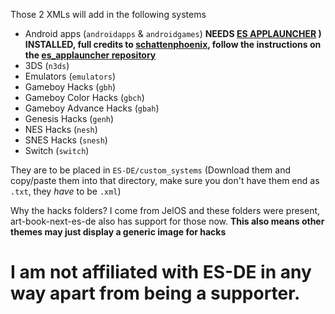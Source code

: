 Those 2 XMLs will add in the following systems
- Android apps (`androidapps` & `androidgames`) **NEEDS [ES APPLAUNCHER](https://github.com/schattenphoenix/es_applauncher/releases/latest/)
) INSTALLED, full credits to [schattenphoenix](https://github.com/schattenphoenix), follow the instructions on the [es_applauncher repository](https://github.com/schattenphoenix/es_applauncher)**
- 3DS (`n3ds`)
- Emulators (`emulators`)
- Gameboy Hacks (`gbh`)
- Gameboy Color Hacks (`gbch`)
- Gameboy Advance Hacks (`gbah`)
- Genesis Hacks (`genh`)
- NES Hacks (`nesh`)
- SNES Hacks (`snesh`)
- Switch (`switch`)

They are to be placed in `ES-DE/custom_systems` (Download them and copy/paste them into that directory, make sure you don't have them end as `.txt`, they _have_ to be `.xml`)


Why the hacks folders? I come from JelOS and these folders were present, art-book-next-es-de also has support for those now. **This also means other themes may just display a generic image for hacks**


# I am not affiliated with ES-DE in any way apart from being a supporter.
